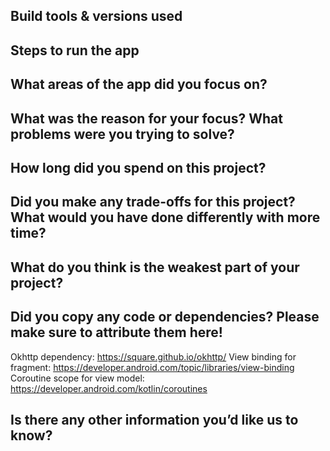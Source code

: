 ## Build tools & versions used

## Steps to run the app

## What areas of the app did you focus on?

## What was the reason for your focus? What problems were you trying to solve?

## How long did you spend on this project?

## Did you make any trade-offs for this project? What would you have done differently with more time?

## What do you think is the weakest part of your project?

## Did you copy any code or dependencies? Please make sure to attribute them here!
Okhttp dependency: https://square.github.io/okhttp/
View binding for fragment: https://developer.android.com/topic/libraries/view-binding
Coroutine scope for view model: https://developer.android.com/kotlin/coroutines
## Is there any other information you’d like us to know?